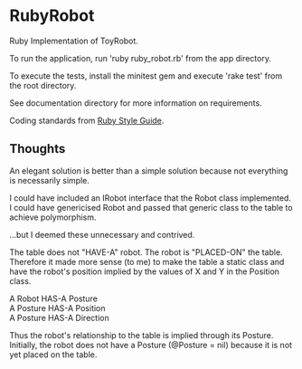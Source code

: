 # RubyRobot

Ruby Implementation of ToyRobot.

To run the application, run 'ruby ruby_robot.rb' from the app directory.

To execute the tests, install the minitest gem and execute 'rake test' from the root directory.

See documentation directory for more information on requirements.

Coding standards from [Ruby Style Guide](https://github.com/bbatsov/ruby-style-guide).

## Thoughts

An elegant solution is better than a simple solution because not everything is necessarily simple.

I could have included an IRobot interface that the Robot class implemented.
I could have genericised Robot and passed that generic class to the table to achieve polymorphism.

...but I deemed these unnecessary and contrived.  

The table does not "HAVE-A" robot. The robot is "PLACED-ON" the table. Therefore it made more sense (to me) to make the table a static class 
and have the robot's position implied by the values of X and Y in the Position class.

A Robot HAS-A Posture  
A Posture HAS-A Position  
A Posture HAS-A Direction  

Thus the robot's relationship to the table is implied through its Posture. 
Initially, the robot does not have a Posture (@Posture = nil) because it is not yet placed on the table.